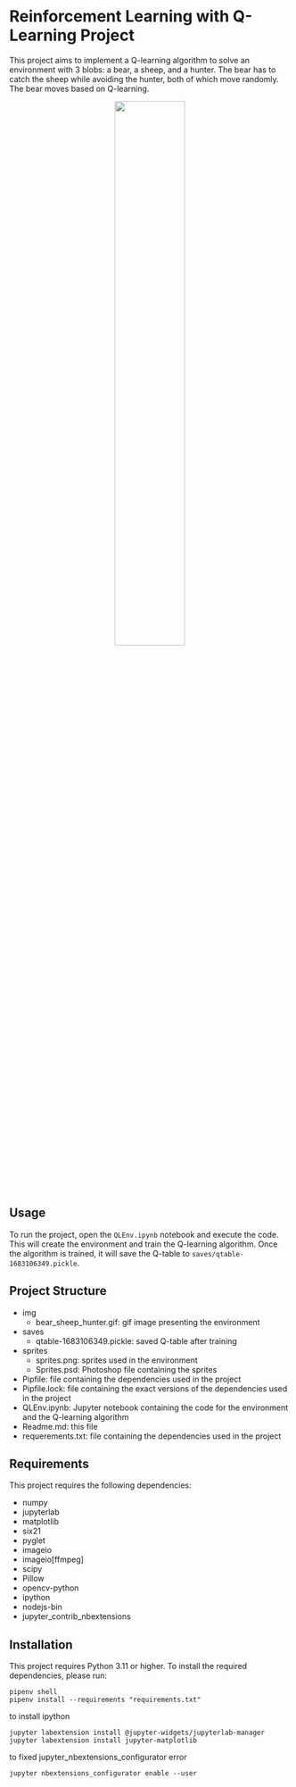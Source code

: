 # Reinforcement Learning with Q-Learning Project
This project aims to implement a Q-learning algorithm to solve an environment with 3 blobs: a bear, a sheep, and a hunter. The bear has to catch the sheep while avoiding the hunter, both of which move randomly. The bear moves based on Q-learning.

<div align="center">
    <img src="./img/bear_sheep_hunter.gif" width="50%" />
</div>

## Usage
To run the project, open the `QLEnv.ipynb` notebook and execute the code. This will create the environment and train the Q-learning algorithm. Once the algorithm is trained, it will save the Q-table to `saves/qtable-1683106349.pickle`.

## Project Structure
- img
  - bear_sheep_hunter.gif: gif image presenting the environment
- saves
  - qtable-1683106349.pickle: saved Q-table after training
- sprites
  - sprites.png: sprites used in the environment
  - Sprites.psd: Photoshop file containing the sprites
- Pipfile: file containing the dependencies used in the project
- Pipfile.lock: file containing the exact versions of the dependencies used in the project
- QLEnv.ipynb: Jupyter notebook containing the code for the environment and the Q-learning algorithm
- Readme.md: this file
- requerements.txt: file containing the dependencies used in the project

## Requirements
This project requires the following dependencies:

- numpy
- jupyterlab
- matplotlib
- six21
- pyglet
- imageio
- imageio[ffmpeg]
- scipy
- Pillow
- opencv-python
- ipython
- nodejs-bin
- jupyter_contrib_nbextensions



## Installation
This project requires Python 3.11 or higher. To install the required dependencies, please run:
```
pipenv shell
pipenv install --requirements "requirements.txt"
```
to install ipython
```
jupyter labextension install @jupyter-widgets/jupyterlab-manager
jupyter labextension install jupyter-matplotlib
```
to fixed jupyter_nbextensions_configurator error
```
jupyter nbextensions_configurator enable --user
```
